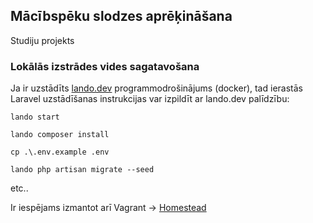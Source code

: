## Mācībspēku slodzes aprēķināšana

Studiju projekts


### Lokālās izstrādes vides sagatavošana

Ja ir uzstādīts [lando.dev](https://lando.dev/) programmodrošinājums (docker), tad ierastās Laravel uzstādīšanas instrukcijas var izpildīt ar lando.dev palīdzību:

`lando start`

`lando composer install`

`cp .\.env.example .env`

`lando php artisan migrate --seed`

etc..

Ir iespējams izmantot arī Vagrant -> [Homestead](https://laravel.com/docs/9.x/homestead)

